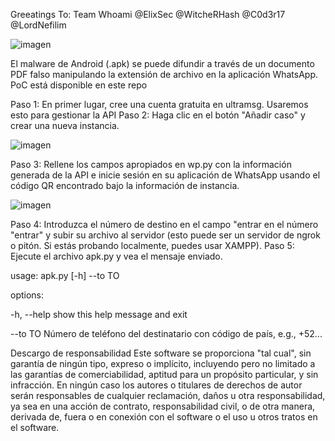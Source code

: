Greeatings To: Team Whoami  @ElixSec @WitcheRHash @C0d3r17 @LordNefilim 


![imagen](https://github.com/user-attachments/assets/cc7b3468-e325-4e73-aa8e-1e90c5bdfd72)


El malware de Android (.apk) se puede difundir a través de un documento PDF falso manipulando la extensión de archivo en la aplicación WhatsApp. PoC está disponible en este repo

Paso 1: En primer lugar, cree una cuenta gratuita en ultramsg. Usaremos esto para gestionar la API
Paso 2: Haga clic en el botón "Añadir caso" y crear una nueva instancia.

![imagen](https://github.com/user-attachments/assets/fddac9ec-e8b7-4bc0-9360-33ae1ee7cd22)


Paso 3: Rellene los campos apropiados en wp.py con la información generada de la API e inicie sesión en su aplicación de WhatsApp usando el código QR encontrado bajo la información de instancia.

![imagen](https://github.com/user-attachments/assets/27c4fc6e-e7e9-406b-b637-2bd1d7d7f873)


Paso 4: Introduzca el número de destino en el campo "entrar en el número "entrar" y subir su archivo al servidor (esto puede ser un servidor de ngrok o pitón. Si estás probando localmente, puedes usar XAMPP).
Paso 5: Ejecute el archivo apk.py y vea el mensaje enviado.

usage: apk.py [-h] --to TO

options:

  -h, --help  show this help message and exit
  
  --to TO     Número de teléfono del destinatario con código de país, e.g., +52...


Descargo de responsabilidad
Este software se proporciona "tal cual", sin garantía de ningún tipo, expreso o implícito, incluyendo pero no limitado a las garantías de comerciabilidad, aptitud para un propósito particular, y sin infracción. En ningún caso los autores o titulares de derechos de autor serán responsables de cualquier reclamación, daños u otra responsabilidad, ya sea en una acción de contrato, responsabilidad civil, o de otra manera, derivada de, fuera o en conexión con el software o el uso u otros tratos en el software.
